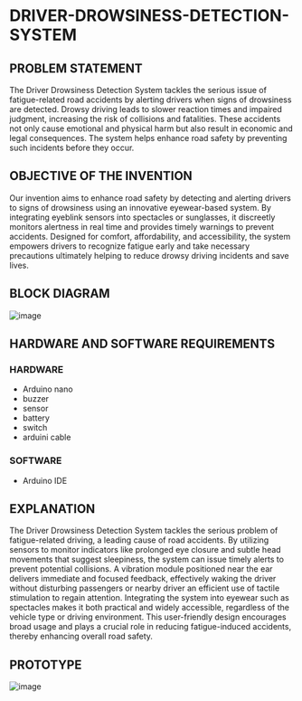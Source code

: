 # DRIVER-DROWSINESS-DETECTION-SYSTEM
##  PROBLEM STATEMENT
The Driver Drowsiness Detection System tackles the serious issue of fatigue-related road accidents by alerting drivers when signs of drowsiness are detected. Drowsy driving leads to slower reaction times and impaired judgment, increasing the risk of collisions and fatalities. These accidents not only cause emotional and physical harm but also result in economic and legal consequences. The system helps enhance road safety by preventing such incidents before they occur.

## OBJECTIVE OF THE INVENTION 
 Our invention aims to enhance road safety by detecting and alerting drivers to signs of drowsiness using an innovative eyewear-based system. By integrating eyeblink sensors into spectacles or sunglasses, it discreetly monitors alertness in real time and provides timely warnings to prevent accidents. Designed for comfort, affordability, and accessibility, the system empowers drivers to recognize fatigue early and take necessary precautions ultimately helping to reduce drowsy driving incidents and save lives.

## BLOCK DIAGRAM
![image](https://github.com/user-attachments/assets/10e8a7be-0ade-443f-bdb9-e9017a19b397)

## HARDWARE AND SOFTWARE REQUIREMENTS
### HARDWARE
* Arduino nano
* buzzer
* sensor
* battery
* switch
* arduini cable

### SOFTWARE
* Arduino IDE

## EXPLANATION
  The Driver Drowsiness Detection System tackles the serious problem of fatigue-related driving, a leading cause of road accidents. By utilizing sensors to monitor indicators like prolonged eye closure and subtle head movements that suggest sleepiness, the system can issue timely alerts to prevent potential collisions.
A vibration module positioned near the ear delivers immediate and focused feedback, effectively waking the driver without disturbing passengers or nearby driver an efficient use of tactile stimulation to regain attention.
Integrating the system into eyewear such as spectacles makes it both practical and widely accessible, regardless of the vehicle type or driving environment. This user-friendly design encourages broad usage and plays a crucial role in reducing fatigue-induced accidents, thereby enhancing overall road safety.


## PROTOTYPE
![image](https://github.com/user-attachments/assets/ed1e4fdb-fd79-46ea-a6c9-bed66909cc7a)

